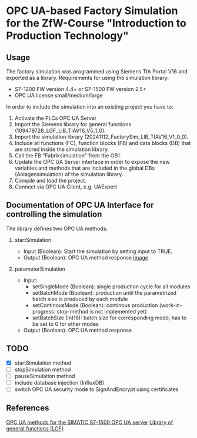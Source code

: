# OPC UA-based Factory Simulation for the ZfW-Course "Introduction to Production Technology"

## Usage
The factory simulation was programmed using Siemens TIA Portal V16 and exported as a library. Requirements for using the simulation library:
- S7-1200 FW version 4.4+ or S7-1500 FW version 2.5+
- OPC UA license small/medium/large

In order to include the simulation into an existing project you have to: <br>
1. Activate the PLCs OPC UA Server 
2. Import the Siemens library for general functions (109479728_LGF_LIB_TIAV16_V5_1_0).
3. Import the simulation library (20241112_FactorySim_LIB_TIAV16_V1_0_0).
4. Include all functions (FC), function blocks (FB) and data blocks (DB) that are stored inside the simulation library.
5. Call the FB "Fabriksimulation" from the OB1.
6. Update the OPC UA Server interface in order to expose the new variables and methods that are included in the global DBs (Anlagensimulation) of the simulation library.
7. Compile and load the project.
8. Connect via OPC UA Client, e.g. UAExpert

## Documentation of OPC UA Interface for controlling the simulation
The library defines two OPC UA methods: 
1. startSimulation
    - Input (Boolean): Start the simulation by setting input to TRUE.
    - Output (Boolean): OPC UA method response
[Image](20241112_VW-Factory-Simulation_OPC-UA-Method-call.png)

2. parameterSimulation
    - Input:
        - setSingleMode (Boolean): single production cycle for all modules
        - setBatchMode (Boolean): production until the parametrized batch size is produced by each module
        - setContinousMode (Boolean): continous production (work-in-progress: stop-method is not implemented yet)
        - setBatchSize (Int16): batch size for corresponding mode, has to be set to 0 for other modes
    - Output (Boolean): OPC UA method response

## TODO
- [x] startSimulation method
- [ ] stopSimulation method
- [ ] pauseSimulation method
- [ ] include database injection (InfluxDB)
- [ ] switch OPC UA security mode to SignAndEncrypt using certificates

## References
[OPC UA methods for the SIMATIC S7-1500 OPC UA server](https://support.industry.siemens.com/cs/document/109756885/opc-ua-methods-for-the-simatic-s7-1500-opc-ua-server-?dti=0&lc=en-DE)
[Library of general functions (LGF)](https://support.industry.siemens.com/cs/document/109479728/library-of-general-functions-(lgf)-for-simatic-step-7-(tia-portal)-and-simatic-s7-1200-s7-1500?dti=0&lc=en-DE)
